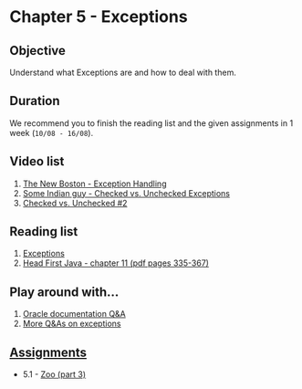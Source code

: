 # Chapter 5 - Exceptions

## Objective
Understand what Exceptions are and how to deal with them.

## Duration
We recommend you to finish the reading list and the given assignments in 1 week (`10/08 - 16/08`).

## Video list
1. [The New Boston - Exception Handling](https://www.youtube.com/watch?v=K_-3OLkXkzY)
2. [Some Indian guy - Checked vs. Unchecked Exceptions](https://www.youtube.com/watch?v=4my7mKFaNQs)
3. [Checked vs. Unchecked #2](https://www.youtube.com/watch?v=SI2SQ04OXxk)


## Reading list
1. [Exceptions](https://github.com/OOP-30221/OOP-2016/blob/master/Java/Books%20%2B%20Material/OOP%20Lab/08-Exceptions.pdf)
2. [Head First Java - chapter 11  (pdf pages 335-367)](http://it-ebooks.info/book/3214/)

## Play around with...
1. [Oracle documentation Q&A](https://docs.oracle.com/javase/tutorial/essential/exceptions/QandE/questions.html)
2. [More Q&As on exceptions](http://www.indiabix.com/java-programming/exceptions/)


## [Assignments](https://github.com/OOP-30221/OOP-2016/tree/master/Java/Content/Chapter%205%20-%20Exceptions/Assignments)
- 5.1 - [Zoo (part 3)](https://github.com/OOP-30221/OOP-2016/blob/master/Java/Content/Chapter%205%20-%20Exceptions/Assignments/Zoo%20(part%203).pdf)
